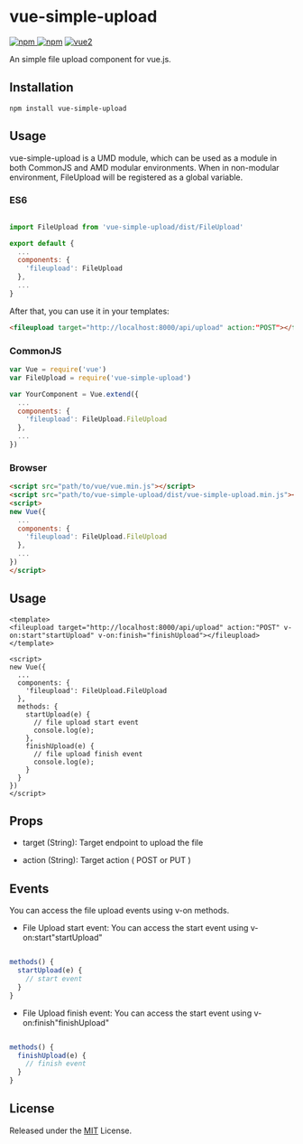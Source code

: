 # vue-simple-upload

[![npm](https://img.shields.io/npm/v/vue-simple-upload.svg) ![npm](https://img.shields.io/npm/dm/vue-simple-upload.svg)](https://www.npmjs.com/package/vue-simple-upload)
[![vue2](https://img.shields.io/badge/vue-2.x-brightgreen.svg)](https://vuejs.org/)

An simple file upload component for vue.js.

## Installation

`npm install vue-simple-upload`

## Usage
vue-simple-upload is a UMD module, which can be used as a module in both CommonJS and AMD modular environments.
When in non-modular environment, FileUpload will be registered as a global variable.</p>

### ES6
```js

import FileUpload from 'vue-simple-upload/dist/FileUpload'

export default {
  ...
  components: {
    'fileupload': FileUpload
  },
  ...
}
```
After that, you can use it in your templates:

```html
<fileupload target="http://localhost:8000/api/upload" action:"POST"></fileupload>
```

### CommonJS
```js
var Vue = require('vue')
var FileUpload = require('vue-simple-upload')

var YourComponent = Vue.extend({
  ...
  components: {
    'fileupload': FileUpload.FileUpload
  },
  ...
})
```

### Browser

```html
<script src="path/to/vue/vue.min.js"></script>
<script src="path/to/vue-simple-upload/dist/vue-simple-upload.min.js"></script>
<script>
new Vue({
  ...
  components: {
    'fileupload': FileUpload.FileUpload
  },
  ...
})
</script>
```
## Usage 

```vue
<template>
<fileupload target="http://localhost:8000/api/upload" action:"POST" v-on:start"startUpload" v-on:finish="finishUpload"></fileupload>
</template>

<script>
new Vue({
  ...
  components: {
    'fileupload': FileUpload.FileUpload
  },
  methods: {
    startUpload(e) {
      // file upload start event
      console.log(e);
    },
    finishUpload(e) {
      // file upload finish event
      console.log(e);
    }
  }
})
</script>
```

## Props

 - target (String):
   Target endpoint to upload the file

 - action (String):
   Target action ( POST or PUT )


## Events

You can access the file upload events using v-on methods.

- File Upload start event:
  You can access the start event using v-on:start"startUpload"

```js

methods() {
  startUpload(e) {
    // start event
  }
}

```

- File Upload finish event:
  You can access the start event using v-on:finish"finishUpload"

```js

methods() {
  finishUpload(e) {
    // finish event
  }
}

```

## License

Released under the [MIT](LICENCE) License.
